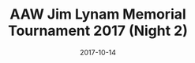 ---
title: AAW Jim Lynam Memorial Tournament 2017 (Night 2)

location: Berwyn Eagles Club, Berwyn, IL
date: 2017-10-14
cagematch: https://www.cagematch.net/?id=1&nr=171050

photos:

videos:
---